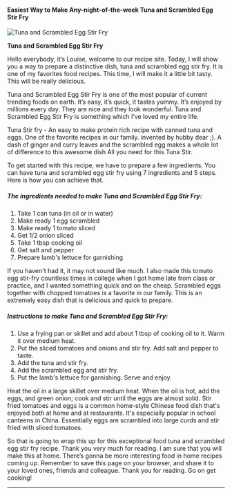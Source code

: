             

#### Easiest Way to Make Any-night-of-the-week Tuna and Scrambled Egg Stir Fry

![Tuna and Scrambled Egg Stir Fry](https://img-global.cpcdn.com/recipes/b898f9d4c481dc9e/751x532cq70/tuna-and-scrambled-egg-stir-fry-recipe-main-photo.jpg)

**Tuna and Scrambled Egg Stir Fry**

Hello everybody, it’s Louise, welcome to our recipe site. Today, I will show you a way to prepare a distinctive dish, tuna and scrambled egg stir fry. It is one of my favorites food recipes. This time, I will make it a little bit tasty. This will be really delicious.

Tuna and Scrambled Egg Stir Fry is one of the most popular of current trending foods on earth. It’s easy, it’s quick, it tastes yummy. It’s enjoyed by millions every day. They are nice and they look wonderful. Tuna and Scrambled Egg Stir Fry is something which I’ve loved my entire life.

Tuna Stir fry - An easy to make protein rich recipe with canned tuna and eggs. One of the favorite recipes in our family. invented by hubby dear ;). A dash of ginger and curry leaves and the scrambled egg makes a whole lot of difference to this awesome dish All you need for this Tuna Stir.

To get started with this recipe, we have to prepare a few ingredients. You can have tuna and scrambled egg stir fry using 7 ingredients and 5 steps. Here is how you can achieve that.

##### The ingredients needed to make Tuna and Scrambled Egg Stir Fry:

1.  Take 1 can tuna (in oil or in water)
2.  Make ready 1 egg scrambled
3.  Make ready 1 tomato sliced
4.  Get 1/2 onion sliced
5.  Take 1 tbsp cooking oil
6.  Get salt and pepper
7.  Prepare lamb's lettuce for garnishing

If you haven't had it, it may not sound like much. I also made this tomato egg stir-fry countless times in college when I got home late from class or practice, and I wanted something quick and on the cheap. Scrambled eggs together with chopped tomatoes is a favorite in our family. This is an extremely easy dish that is delicious and quick to prepare.

##### Instructions to make Tuna and Scrambled Egg Stir Fry:

1.  Use a frying pan or skillet and add about 1 tbsp of cooking oil to it. Warm it over medium heat.
2.  Put the sliced tomatoes and onions and stir fry. Add salt and pepper to taste.
3.  Add the tuna and stir fry.
4.  Add the scrambled egg and stir fry.
5.  Put the lamb's lettuce for garnishing. Serve and enjoy.

Heat the oil in a large skillet over medium heat. When the oil is hot, add the eggs, and green onion; cook and stir until the eggs are almost solid. Stir fried tomatoes and eggs is a common home-style Chinese food dish that's enjoyed both at home and at restaurants. It's especially popular in school canteens in China. Essentially eggs are scrambled into large curds and stir fried with sliced tomatoes.

So that is going to wrap this up for this exceptional food tuna and scrambled egg stir fry recipe. Thank you very much for reading. I am sure that you will make this at home. There’s gonna be more interesting food in home recipes coming up. Remember to save this page on your browser, and share it to your loved ones, friends and colleague. Thank you for reading. Go on get cooking!

* * *